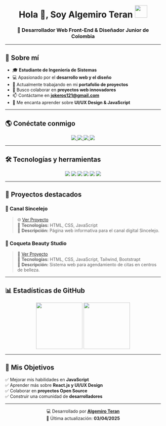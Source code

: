 <h1 align="center">Hola 👋, Soy Algemiro Teran <img height="40" src="https://emoji.gg/assets/emoji/7333-parrotdance.gif"></h1>

<h3 align="center">🚀 Desarrollador Web Front-End & Diseñador Junior de Colombia</h3>

---

## 🔹 **Sobre mí**
- 🎓 **Estudiante de Ingeniería de Sistemas**  
- 💻 Apasionado por el **desarrollo web y el diseño**  
- 🔭 Actualmente trabajando en mi **portafolio de proyectos**  
- 👯 Busco colaborar en **proyectos web innovadores**  
- 📫 Contáctame en **[jokeros121@gmail.com](mailto:jokeros121@gmail.com)**  
- 🎨 Me encanta aprender sobre **UI/UX Design & JavaScript**  

---

## 🌎 **Conéctate conmigo**
<p align="center">
  <a href="https://www.linkedin.com/in/algemiro-ter%C3%A1n-27096024a/" target="_blank">
    <img src="https://img.shields.io/badge/LinkedIn-0077B5?style=for-the-badge&logo=linkedin&logoColor=white" />
  </a>
  <a href="https://www.instagram.com/j___teran11/" target="_blank">
    <img src="https://img.shields.io/badge/Instagram-E4405F?style=for-the-badge&logo=instagram&logoColor=white" />
  </a>
  <a href="https://x.com/Jose_Teran_" target="_blank">
    <img src="https://img.shields.io/badge/Twitter-1DA1F2?style=for-the-badge&logo=twitter&logoColor=white" />
  </a>
  <a href="mailto:jokeros121@gmail.com">
    <img src="https://img.shields.io/badge/Gmail-D14836?style=for-the-badge&logo=gmail&logoColor=white" />
  </a>
</p>

---

## 🛠 **Tecnologías y herramientas**
<p align="center">
  <img src="https://img.shields.io/badge/HTML5-E34F26?style=for-the-badge&logo=html5&logoColor=white" />
  <img src="https://img.shields.io/badge/CSS3-1572B6?style=for-the-badge&logo=css3&logoColor=white" />
  <img src="https://img.shields.io/badge/JavaScript-F7DF1E?style=for-the-badge&logo=javascript&logoColor=black" />
  <img src="https://img.shields.io/badge/Figma-F24E1E?style=for-the-badge&logo=figma&logoColor=white" />
  <img src="https://img.shields.io/badge/Git-F05032?style=for-the-badge&logo=git&logoColor=white" />
  <img src="https://img.shields.io/badge/GitHub-181717?style=for-the-badge&logo=github&logoColor=white" />
</p>

---

## 🚀 **Proyectos destacados**
### 🔹 **Canal Sincelejo**
> 🌐 [Ver Proyecto](https://github.com/jokeros121/Canal-Sincelejo)  
> 📌 **Tecnologías:** HTML, CSS, JavaScript  
> 🎨 **Descripción:** Página web informativa para el canal digital Sincelejo.  

### 🔹 **Coqueta Beauty Studio**
> 🛒 [Ver Proyecto](https://github.com/jokeros121/coqueta-beauty)  
> 📌 **Tecnologías:** HTML, CSS, JavaScript, Tailwind, Bootstrapt  
> 📝 **Descripción:** Sistema web para agendamiento de citas en centros de belleza.  

---

## 📊 **Estadísticas de GitHub**
<div align="center">
  <img height="150" src="https://github-readme-stats.vercel.app/api?username=jokeros121&theme=react&show_icons=true&include_all_commits=true" />
  <img height="150" src="https://github-readme-stats.vercel.app/api/top-langs/?username=jokeros121&theme=react&layout=compact" />
</div>

---

## 🎯 **Mis Objetivos**
✅ Mejorar mis habilidades en **JavaScript**  
✅ Aprender más sobre **React.js y UI/UX Design**  
✅ Colaborar en **proyectos Open Source**  
✅ Construir una comunidad de **desarrolladores**  

---

<div align="center">

💻 Desarrollado por [**Algemiro Teran**](https://github.com/jokeros121)  
📅 Última actualización: **03/04/2025**

</div>
